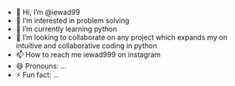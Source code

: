 - 👋 Hi, I’m @iewad99
- 👀 I’m interested in problem solving
- 🌱 I’m currently learning python
- 💞️ I’m looking to collaborate on any project which expands my on intuitive and collaborative coding in python
- 📫 How to reach me iewad999 on instagram
- 😄 Pronouns: ...
- ⚡ Fun fact: ...

<!---
iewad99/iewad99 is a ✨ special ✨ repository because its `README.md` (this file) appears on your GitHub profile.
You can click the Preview link to take a look at your changes.
--->
